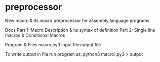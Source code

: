 # preprocessor
New macro &amp; its macro preprocessor for assembly language programs.

Docs
Part 1: Macro Description & its syntax of definition
Part 2: Single line macros & Conditional Macros

Program & Files
macro.py3
input file
output file

To write output in file run program as:
python3 macro1.py3 > output
